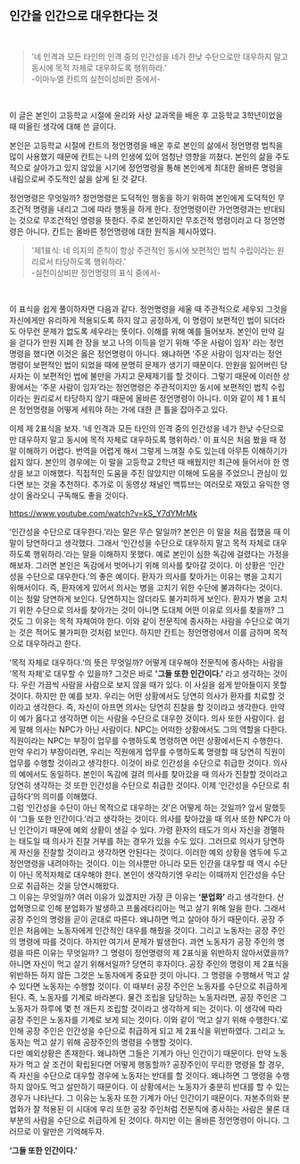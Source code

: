 ## 인간을 인간으로 대우한다는 것
<br>

> '네 인격과 모든 타인의 인격 중의 인간성을 네가 한낮 수단으로만 대우하지 말고 동시에 목적 자체로 대우하도록 행위하라.'     
> -이마누엘 칸트의 실천이성비판 중에서-
<br>
<p>이 글은 본인이 고등학교 시절에 윤리와 사상 교과목을 배운 후 고등학교 3학년이었을 때 떠올린 생각에 대해 쓴 글이다.</p>

<p>본인은 고등학교 시절에 칸트의 정언명령을 배운 후로 본인의 삶에서 정언명령 법칙을 많이 사용했기 때문에 칸트는 나의 인생에 있어 엄청난 영향을 끼쳤다. 본인의 삶을 주도적으로 살아가고 있지 않았을 시기에 정언명령을 통해 본인에게 최대한 올바른 명령을 내림으로써 주도적인 삶을 살게 된 것 같다.</p> 

<p>정언명령은 무엇일까? 정언명령은 도덕적인 행동을 하기 위하여 본인에게 도덕적인 무조건적 명령을 내리고 그에 따라 행동을 하게 한다. 정언명령이란 가언명령과는 반대되는 것으로 무조건적인 명령을 뜻한다. 주로 본인하지만 무조건적 명령이라고 다 정언명령은 아니다. 칸트는 올바른 정언명령에 대한 원칙을 제시하였다.</p>

> '제1표식: 네 의지의 준칙이 항상 주관적인 동시에 보편적인 법칙 수립이라는 원리로서 타당하도록 행위하라.'    
> -실천이상비판 정언명령의 표식 중에서-

<br>
<p>이 표식을 쉽게 풀이하자면 다음과 같다. 정언명령을 세울 때 주관적으로 세우되 그것을 자신에게만 유리하게 적용되도록 하지 않고 공정하게, 이 명령이 보편적인 법이 되더라도 아무런 문제가 없도록 세우라는 뜻이다. 이해를 위해 예를 들어보자. 본인이 만약 길을 걷다가 만원 지폐 한 장을 보고 나의 이득을 얻기 위해 ‘주운 사람이 임자’ 라는 정언명령을 했다면 이것은 옳은 정언명령이 아니다. 왜냐하면 ‘주운 사람이 임자’라는 정언 명령이 보편적인 법이 되었을 때에 분명히 문제가 생기기 때문이다. 만원을 잃어버린 당사자는 이 보편적인 법에 불만을 가지고 문제제기를 할 것이다. 그렇기 때문에 이러한 상황에서는 ‘주운 사람이 임자’라는 정언명령은 주관적이지만 동시에 보편적인 법칙 수립이라는 원리로서 타당하지 않기 때문에 올바른 정언명령이 아니다. 이와 같이 제 1 표식은 정언명령을 어떻게 세워야 하는 가에 대한 큰 틀을 잡아주고 있다. </p> 
<p>이제 제 2표식을 보자. ‘네 인격과 모든 타인의 인격 중의 인간성을 네가 한낮 수단으로만 대우하지 말고 동시에 목적 자체로 대우하도록 행위하라.’ 이 표식은 처음 봤을 때 정말 이해하기 어렵다. 번역을 어렵게 해서 그렇게 느껴질 수도 있는데 아무튼 이해하기가 쉽지 않다. 본인의 경우에는 이 말을 고등학교 2학년 때 배웠지만 최근에 들어서야 한 영상을 보고 이해했다. 직접적인 도움을 주진 않았지만 이해에 도움을 주었으니 관심이 있다면 보는 것을 추천하다. 추가로 이 동영상 채널인 백튜브는 여러모로 재밌고 유익한 영상이 올라오니 구독해도 좋을 것이다.  </p>

<https://www.youtube.com/watch?v=kS_Y7dYMrMk>

<p>‘인간성을 수단으로 대우한다.’라는 말은 무슨 말일까? 본인은 이 말을 처음 접했을 때 이 말이 당연하다고 생각했다. 그래서 ‘인간성을 수단으로 대우하지 말고 목적 자체로 대우하도록 행위하라.’라는 말을 이해하지 못했다. 예로 본인이 심한 독감에 걸렸다는 가정을 해보자. 그러면 본인은 독감에서 벗어나기 위해 의사를 찾아갈 것이다. 이 상황은 ‘인간성을 수단으로 대우한다.’의 좋은 예이다. 환자가 의사를 찾아가는 이유는 병을 고치기 위해서이다. 즉, 환자에게 있어서 의사는 병을 고치기 위한 수단에 불과하다는 것이다. 이는 정말 당연하게 보인다. 당연하지는 않더라도 불가피하게 보인다. 환자가 병을 고치기 위한 수단으로 의사를 찾아가는 것이 아니면 도대체 어떤 이유로 의사를 찾을까? 그것도 그 이유는 목적 자체여야 한다. 이와 같이 전문직에 종사하는 사람을 수단으로 여기는 것은 적어도 불가피한 것처럼 보인다. 하지만 칸트는 정언명령에서 이를 금하며 목적으로 대우하라고 한다. </p>

‘목적 자체로 대우하다.’의 뜻은 무엇일까? 어떻게 대우해야 전문직에 종사하는 사람을 ‘목적 자체’로 대우할 수 있을까? 그것은 바로 **'그들 또한 인간이다.’** 라고 생각하는 것이다. 우린 가끔씩 사람을 사람으로 보지 않을 때가 있다. 이 사실을 쉽게 받아들이지 못할 것이다. 하지만 한 예를 보자. 우리는 어떤 상황에서도 당연히 의사가 환자를 치료할 것이라고 생각한다. 즉, 자신이 아프면 의사는 당연히 진찰을 할 것이라고 생각한다. 만약 이 예가 옳다고 생각하면 이는 사람을 수단으로 대우한 것이다. 의사 또한 사람이다. 쉽게 말해 의사는 NPC가 아닌 사람이다. NPC는 어떠한 상황에서도 그의 역할을 다한다. 직원이라는 NPC는 부장이 업무를 수행하도록 명령하면 어떤 상황에서든지 수행한다. 만약 우리가 부장이라면, 우리는 직원에게 업무를 수행하도록 명령할 때 당연히 직원이 업무를 수행할 것이라고 생각한다. 이것이 바로 인간성을 수단으로 취급한 것이다. 의사의 예에서도 동일하다. 본인이 독감에 걸려 의사를 찾아갔을 때 의사가 진찰할 것이라고 당연히 생각하는 것 또한 인간성을 수단으로 취급한 것이다. 이제 ‘인간성을 수단으로 취급하다’의 의미를 이해했다. <br>
그럼 ‘인간성을 수단이 아닌 목적으로 대우하는 것’은 어떻게 하는 것일까? 앞서 말했듯이 ‘그들 또한 인간이다.’라고 생각하는 것이다. 의사를 찾아갔을 때 의사 또한 NPC가 아닌 인간이기 때문에 예외 상황이 생길 수 있다. 가령 환자의 태도가 의사 자신을 경멸하는 태도일 때 의사가 진찰 거부를 하는 경우가 있을 수도 있다. 그러므로 의사가 당연하게 자신을 진찰할 것이라고 생각하면 안된다는 것이다. 이러한 예외 상황을 염두에 두고 정언명령을 내려야하는 것이다. 이는 의사뿐만 아니라 모든 인간을 대우할 때 역시 수단이 아닌 목적자체로 대우해야 한다. 본인이 생각하기엔 우리는 이때까지 인간성을 수단으로 취급하는 것을 당연시해왔다. <br>
그 이유는 무엇일까? 여러 이유가 있겠지만 가장 큰 이유는 **‘분업화’** 라고 생각한다. 산업혁명으로 인해 분업화가 발생하고 프롤레타리아는 먹고 살기 위해 일을 한다. 그래서 공장 주인의 명령을 곧이 곧대로 따른다. 왜냐하면 먹고 살아야 하기 때문이다. 공장 주인은 처음에는 노동자에게 인간적인 대우를 해줬을 것이다. 그리고 노동자는 공장 주인의 명령에 따를 것이다. 하지만 여기서 문제가 발생한다. 과연 노동자가 공장 주인의 명령을 따른 이유는 무엇일까? 그 명령이 정언명령의 제 2표식을 위반하지 않아서였을까? 아니면 자신이 먹고 살기 위해서일까? 당연히 후자이다. 공장 주인의 명령이 제 2표식을 위반하든 하지 않든 그것은 노동자에게 중요한 것이 아니다. 그 명령을 수행해서 먹고 살 수 있다면 노동자는 수행할 것이다. 이 때부터 공장 주인은 노동자를 수단으로 취급하게 된다. 즉, 노동자를 기계로 바라본다. 물건 조립을 담당하는 노동자라면, 공장 주인은 그 노동자가 하루에 몇 천 개든지 조립할 것이라고 생각하게 되는 것이다. 이 생각에 따라 공장 주인은 노동자를 기계로 보게 되는 것이다. 이와 같이 ‘먹고 살기 위해 수행한다.’로 인해 공장 주인은 인간성을 수단으로 취급하게 되고 제 2표식을 위반하였다. 그리고 노동자는 먹고 살기 위해 공장주인의 명령을 수행할 것이다.<br>
다만 예외상황은 존재한다. 왜냐하면 그들은 기계가 아닌 인간이기 때문이다. 만약 노동자가 먹고 살 조건이 확립된다면 어떻게 행동할까? 공장주인이 무리한 명령을 할 경우, 즉 자신을 수단으로 대우할 경우에 노동자는 반대를 할 것이다. 왜냐하면 그 명령을 수행하지 않아도 먹고 살만하기 때문이다. 이 상황에서는 노동자가 충분히 반대를 할 수 있는 경우가 나타난다. 그 이유는 노동자 또한 기계가 아닌 인간이기 때문이다. 자본주의와 분업화가 잘 적용된 이 시대에 우리 또한 공장 주인처럼 전문직에 종사하는 사람은 물론 대부분의 사람을 수단으로 취급하게 된 것이다. 하지만 이는 올바른 정언명령이 아니다. 그러므로 이 말만은 기억해두자.

**‘그들 또한 인간이다.’**

